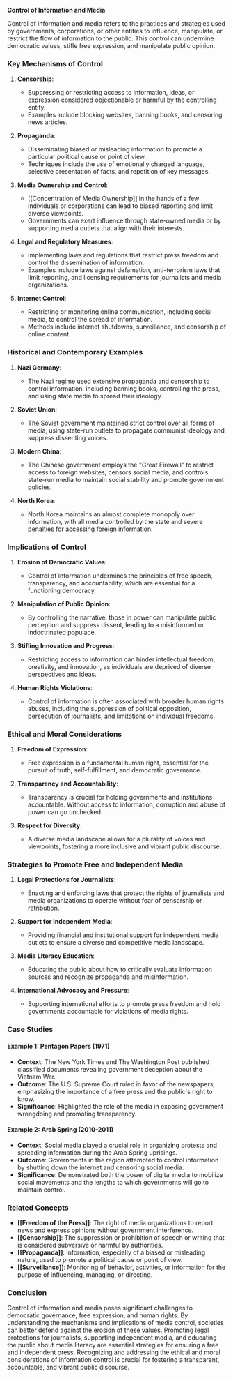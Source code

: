 **Control of Information and Media**

Control of information and media refers to the practices and strategies used by governments, corporations, or other entities to influence, manipulate, or restrict the flow of information to the public. This control can undermine democratic values, stifle free expression, and manipulate public opinion.

### Key Mechanisms of Control

1. **Censorship**:
   - Suppressing or restricting access to information, ideas, or expression considered objectionable or harmful by the controlling entity.
   - Examples include blocking websites, banning books, and censoring news articles.

2. **Propaganda**:
   - Disseminating biased or misleading information to promote a particular political cause or point of view.
   - Techniques include the use of emotionally charged language, selective presentation of facts, and repetition of key messages.

3. **Media Ownership and Control**:
   - [[Concentration of Media Ownership]] in the hands of a few individuals or corporations can lead to biased reporting and limit diverse viewpoints.
   - Governments can exert influence through state-owned media or by supporting media outlets that align with their interests.

4. **Legal and Regulatory Measures**:
   - Implementing laws and regulations that restrict press freedom and control the dissemination of information.
   - Examples include laws against defamation, anti-terrorism laws that limit reporting, and licensing requirements for journalists and media organizations.

5. **Internet Control**:
   - Restricting or monitoring online communication, including social media, to control the spread of information.
   - Methods include internet shutdowns, surveillance, and censorship of online content.

### Historical and Contemporary Examples

1. **Nazi Germany**:
   - The Nazi regime used extensive propaganda and censorship to control information, including banning books, controlling the press, and using state media to spread their ideology.

2. **Soviet Union**:
   - The Soviet government maintained strict control over all forms of media, using state-run outlets to propagate communist ideology and suppress dissenting voices.

3. **Modern China**:
   - The Chinese government employs the "Great Firewall" to restrict access to foreign websites, censors social media, and controls state-run media to maintain social stability and promote government policies.

4. **North Korea**:
   - North Korea maintains an almost complete monopoly over information, with all media controlled by the state and severe penalties for accessing foreign information.

### Implications of Control

1. **Erosion of Democratic Values**:
   - Control of information undermines the principles of free speech, transparency, and accountability, which are essential for a functioning democracy.

2. **Manipulation of Public Opinion**:
   - By controlling the narrative, those in power can manipulate public perception and suppress dissent, leading to a misinformed or indoctrinated populace.

3. **Stifling Innovation and Progress**:
   - Restricting access to information can hinder intellectual freedom, creativity, and innovation, as individuals are deprived of diverse perspectives and ideas.

4. **Human Rights Violations**:
   - Control of information is often associated with broader human rights abuses, including the suppression of political opposition, persecution of journalists, and limitations on individual freedoms.

### Ethical and Moral Considerations

1. **Freedom of Expression**:
   - Free expression is a fundamental human right, essential for the pursuit of truth, self-fulfillment, and democratic governance.
   
2. **Transparency and Accountability**:
   - Transparency is crucial for holding governments and institutions accountable. Without access to information, corruption and abuse of power can go unchecked.

3. **Respect for Diversity**:
   - A diverse media landscape allows for a plurality of voices and viewpoints, fostering a more inclusive and vibrant public discourse.

### Strategies to Promote Free and Independent Media

1. **Legal Protections for Journalists**:
   - Enacting and enforcing laws that protect the rights of journalists and media organizations to operate without fear of censorship or retribution.
   
2. **Support for Independent Media**:
   - Providing financial and institutional support for independent media outlets to ensure a diverse and competitive media landscape.

3. **Media Literacy Education**:
   - Educating the public about how to critically evaluate information sources and recognize propaganda and misinformation.

4. **International Advocacy and Pressure**:
   - Supporting international efforts to promote press freedom and hold governments accountable for violations of media rights.

### Case Studies

#### Example 1: **Pentagon Papers (1971)**

- **Context**: The New York Times and The Washington Post published classified documents revealing government deception about the Vietnam War.
- **Outcome**: The U.S. Supreme Court ruled in favor of the newspapers, emphasizing the importance of a free press and the public's right to know.
- **Significance**: Highlighted the role of the media in exposing government wrongdoing and promoting transparency.

#### Example 2: **Arab Spring (2010-2011)**

- **Context**: Social media played a crucial role in organizing protests and spreading information during the Arab Spring uprisings.
- **Outcome**: Governments in the region attempted to control information by shutting down the internet and censoring social media.
- **Significance**: Demonstrated both the power of digital media to mobilize social movements and the lengths to which governments will go to maintain control.

### Related Concepts

- **[[Freedom of the Press]]**: The right of media organizations to report news and express opinions without government interference.
- **[[Censorship]]**: The suppression or prohibition of speech or writing that is considered subversive or harmful by authorities.
- **[[Propaganda]]**: Information, especially of a biased or misleading nature, used to promote a political cause or point of view.
- **[[Surveillance]]**: Monitoring of behavior, activities, or information for the purpose of influencing, managing, or directing.

### Conclusion

Control of information and media poses significant challenges to democratic governance, free expression, and human rights. By understanding the mechanisms and implications of media control, societies can better defend against the erosion of these values. Promoting legal protections for journalists, supporting independent media, and educating the public about media literacy are essential strategies for ensuring a free and independent press. Recognizing and addressing the ethical and moral considerations of information control is crucial for fostering a transparent, accountable, and vibrant public discourse.